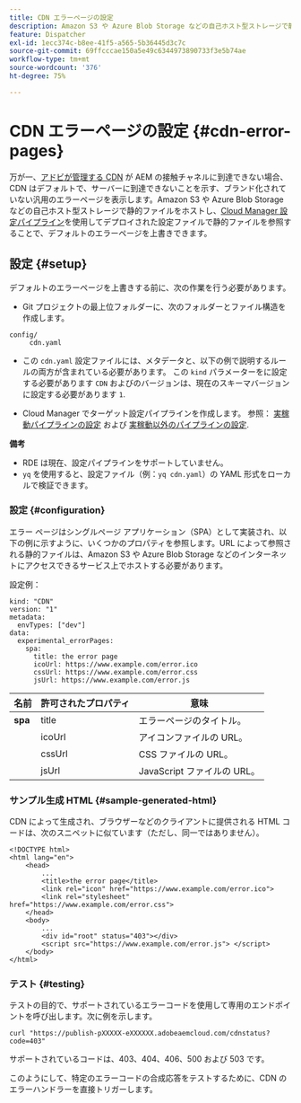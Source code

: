 ```yaml
---
title: CDN エラーページの設定
description: Amazon S3 や Azure Blob Storage などの自己ホスト型ストレージで静的ファイルをホストし、Cloud Manager 設定パイプラインを使用してデプロイされた設定ファイルで静的ファイルを参照することで、デフォルトのエラーページを上書きする方法について説明します。
feature: Dispatcher
exl-id: 1ecc374c-b8ee-41f5-a565-5b36445d3c7c
source-git-commit: 69ffcccae150a5e49c6344973890733f3e5b74ae
workflow-type: tm+mt
source-wordcount: '376'
ht-degree: 75%

---
```


# CDN エラーページの設定 {#cdn-error-pages}

万が一、[アドビが管理する CDN](/help/implementing/dispatcher/cdn.md#aem-managed-cdn) が AEM の接触チャネルに到達できない場合、CDN はデフォルトで、サーバーに到達できないことを示す、ブランド化されていない汎用のエラーページを表示します。Amazon S3 や Azure Blob Storage などの自己ホスト型ストレージで静的ファイルをホストし、[Cloud Manager 設定パイプライン](/help/implementing/cloud-manager/configuring-pipelines/introduction-ci-cd-pipelines.md#config-deployment-pipeline)を使用してデプロイされた設定ファイルで静的ファイルを参照することで、デフォルトのエラーページを上書きできます。

## 設定 {#setup}

デフォルトのエラーページを上書きする前に、次の作業を行う必要があります。

* Git プロジェクトの最上位フォルダーに、次のフォルダーとファイル構造を作成します。

```
config/
     cdn.yaml
```

* この `cdn.yaml` 設定ファイルには、メタデータと、以下の例で説明するルールの両方が含まれている必要があります。 この `kind` パラメーターをに設定する必要があります `CDN` およびのバージョンは、現在のスキーマバージョンに設定する必要があります `1`.

* Cloud Manager でターゲット設定パイプラインを作成します。 参照： [実稼動パイプラインの設定](/help/implementing/cloud-manager/configuring-pipelines/configuring-production-pipelines.md) および [実稼動以外のパイプラインの設定](/help/implementing/cloud-manager/configuring-pipelines/configuring-non-production-pipelines.md).

**備考**

* RDE は現在、設定パイプラインをサポートしていません。
* `yq` を使用すると、設定ファイル（例：`yq cdn.yaml`）の YAML 形式をローカルで検証できます。

### 設定 {#configuration}

エラー ページはシングルページ アプリケーション（SPA）として実装され、以下の例に示すように、いくつかのプロパティを参照します。URL によって参照される静的ファイルは、Amazon S3 や Azure Blob Storage などのインターネットにアクセスできるサービス上でホストする必要があります。

設定例：

```
kind: "CDN"
version: "1"
metadata:
  envTypes: ["dev"]
data:
  experimental_errorPages:
    spa:
      title: the error page
      icoUrl: https://www.example.com/error.ico
      cssUrl: https://www.example.com/error.css
      jsUrl: https://www.example.com/error.js
```

| 名前 | 許可されたプロパティ | 意味 |
|-----------|--------------------------|-------------|
| **spa** | title | エラーページのタイトル。 |
|     | icoUrl | アイコンファイルの URL。 |
|     | cssUrl | CSS ファイルの URL。 |
|     | jsUrl | JavaScript ファイルの URL。 |

### サンプル生成 HTML {#sample-generated-html}

CDN によって生成され、ブラウザーなどのクライアントに提供される HTML コードは、次のスニペットに似ています（ただし、同一ではありません）。

```
<!DOCTYPE html>
<html lang="en">
    <head>
        ...
        <title>the error page</title>
        <link rel="icon" href="https://www.example.com/error.ico">
        <link rel="stylesheet" href="https://www.example.com/error.css">
    </head>
    <body>
        ...
        <div id="root" status="403"></div>
        <script src="https://www.example.com/error.js"> </script>
    </body>
</html>
```

### テスト {#testing}

テストの目的で、サポートされているエラーコードを使用して専用のエンドポイントを呼び出します。次に例を示します。

```
curl "https://publish-pXXXXX-eXXXXXX.adobeaemcloud.com/cdnstatus?code=403"
```

サポートされているコードは、403、404、406、500 および 503 です。

このようにして、特定のエラーコードの合成応答をテストするために、CDN のエラーハンドラーを直接トリガーします。
